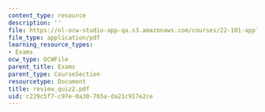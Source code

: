 ```yaml
---
content_type: resource
description: ''
file: https://ol-ocw-studio-app-qa.s3.amazonaws.com/courses/22-101-applied-nuclear-physics-fall-2006/c229c5f7c97e0a30765ada21c917e2ce_review_quiz2.pdf
file_type: application/pdf
learning_resource_types:
- Exams
ocw_type: OCWFile
parent_title: Exams
parent_type: CourseSection
resourcetype: Document
title: review_quiz2.pdf
uid: c229c5f7-c97e-0a30-765a-da21c917e2ce
---
```

